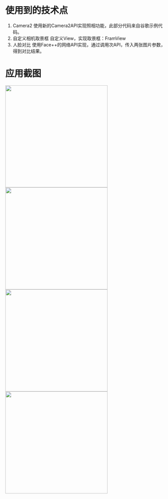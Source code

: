 # 使用到的技术点
1. Camera2
使用新的Camera2API实现照相功能，此部分代码来自谷歌示例代码。
2. 自定义相机取景框
自定义View，实现取景框：FramView
3. 人脸对比
使用Face++的网络API实现，通过调用次API，传入两张图片参数，得到对比结果。

# 应用截图
<img src="captures/pic10.jpg" width="320px"/>
<img src="captures/pic20.jpg" width="320px"/>

<img src="captures/pic30.jpg" width="320px"/>
<img src="captures/pic40.jpg" width="320px"/>